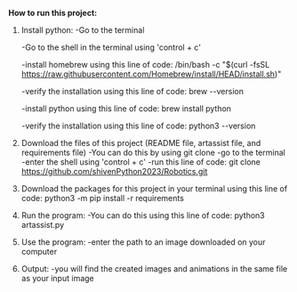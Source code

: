 **How to run this project:**

  1. Install python:
      -Go to the terminal
     
      -Go to the shell in the terminal using 'control + c'
     
      -install homebrew using this line of code:
     /bin/bash -c "$(curl -fsSL https://raw.githubusercontent.com/Homebrew/install/HEAD/install.sh)"

      -verify the installation using this line of code: 
         brew --version
     
      -install python using this line of code:
         brew install python

     -verify the installation using this line of code:
         python3 --version
     
  2. Download the files of this project (README file, artassist file, and requirements file)
     -You can do this by using git clone
        -go to the terminal
        -enter the shell using 'control + c'
        -run this line of code:
            git clone https://github.com/shivenPython2023/Robotics.git
     
  3. Download the packages for this project in your terminal using this line of code:
     python3 -m pip install -r requirements

  4. Run the program:
     -You can do this using this line of code:
       python3 artassist.py
     
  5. Use the program:
     -enter the path to an image downloaded on your computer
     
  6. Output:
     -you will find the created images and animations in the same file as your input image
